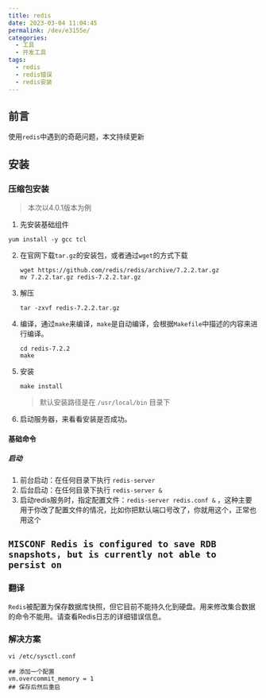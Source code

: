 ```yaml
---
title: redis
date: 2023-03-04 11:04:45
permalink: /dev/e3155e/
categories:
  - 工具
  - 开发工具
tags:
  - redis
  - redis错误
  - redis安装
---
```


## 前言

使用`redis`中遇到的奇葩问题，本文持续更新

<!-- more -->

<InArticleAdsense
    data-ad-client="ca-pub-1725717718088510"
    data-ad-slot="7426219401">
</InArticleAdsense>

## 安装

### 压缩包安装

> 本次以4.0.1版本为例

1. 先安装基础组件

``` shell
yum install -y gcc tcl
```

2. 在官网下载`tar.gz`的安装包，或者通过`wget`的方式下载

    ``` shell
    wget https://github.com/redis/redis/archive/7.2.2.tar.gz
    mv 7.2.2.tar.gz redis-7.2.2.tar.gz
    ```

3. 解压

    ``` shell
    tar -zxvf redis-7.2.2.tar.gz
    ```

4. 编译，通过`make`来编译，`make`是自动编译，会根据`Makefile`中描述的内容来进行编译。

    ``` shell
    cd redis-7.2.2
    make
    ```

5. 安装

    ``` shell
    make install
    ```

    > 默认安装路径是在 `/usr/local/bin` 目录下

6. 启动服务器，来看看安装是否成功。

#### 基础命令

##### 启动

1. 前台启动：在任何目录下执行 `redis-server`
2. 后台启动：在任何目录下执行 `redis-server &`
3. 启动redis服务时，指定配置文件：`redis-server redis.conf &` ，这种主要用于你改了配置文件的情况，比如你把默认端口号改了，你就用这个，正常也用这个


## `MISCONF Redis is configured to save RDB snapshots, but is currently not able to persist on`

### 翻译

`Redis`被配置为保存数据库快照，但它目前不能持久化到硬盘。用来修改集合数据的命令不能用。请查看Redis日志的详细错误信息。

### 解决方案

``` shell
vi /etc/sysctl.conf

## 添加一个配置
vm.overcommit_memory = 1
## 保存后然后重启
```
